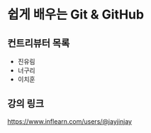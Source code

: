 # 쉽게 배우는 Git & GitHub

## 컨트리뷰터 목록

- 진유림
- 너구리
- 이치훈

## 강의 링크
https://www.inflearn.com/users/@jayjinjay